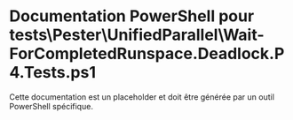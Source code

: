 # Documentation PowerShell pour tests\Pester\UnifiedParallel\Wait-ForCompletedRunspace.Deadlock.P4.Tests.ps1

Cette documentation est un placeholder et doit être générée par un outil PowerShell spécifique.
